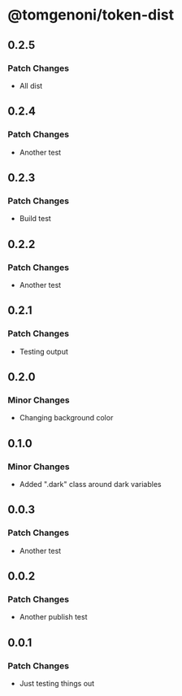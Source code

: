 # @tomgenoni/token-dist

## 0.2.5

### Patch Changes

- All dist

## 0.2.4

### Patch Changes

- Another test

## 0.2.3

### Patch Changes

- Build test

## 0.2.2

### Patch Changes

- Another test

## 0.2.1

### Patch Changes

- Testing output

## 0.2.0

### Minor Changes

- Changing background color

## 0.1.0

### Minor Changes

- Added ".dark" class around dark variables

## 0.0.3

### Patch Changes

- Another test

## 0.0.2

### Patch Changes

- Another publish test

## 0.0.1

### Patch Changes

- Just testing things out

